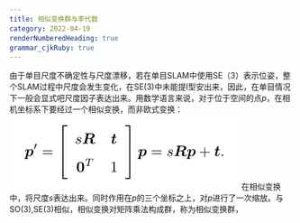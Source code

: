 ```yaml
---
title: 相似变换群与李代数
category: 2022-04-19
renderNumberedHeading: true
grammar_cjkRuby: true
---
```


由于单目尺度不确定性与尺度漂移，若在单目SLAM中使用SE（3）表示位姿，整个SLAM过程中尺度会发生变化，在SE(3)中未能提I型安出来，因此，在单目情况下一般会显式吧尺度因子表达出来。用数学语言来说，对于位于空间的点$p$，在相机坐标系下要经过一个相似变换，而非欧式变换：
![enter description here](./images/1650370741207.png)
在相似变换中，将尺度$s$表达出来。同时作用在$p$的三个坐标之上，对$p$进行了一次缩放。与SO(3),SE(3)相似，相似变换对矩阵乘法构成群，称为相似变换群，